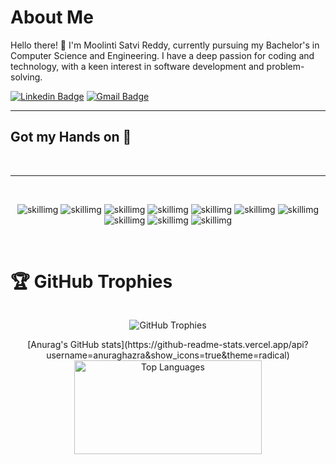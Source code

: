 <h1>About Me</h1>

<p>Hello there! 👋 I'm Moolinti Satvi Reddy, currently pursuing my Bachelor's in Computer Science and Engineering. I have a deep passion for coding and technology, with a keen interest in software development and problem-solving. </p>

[![Linkedin Badge](https://img.shields.io/badge/-satvi-blue?style=flat&logo=Linkedin&logoColor=white&link=https://www.linkedin.com/in/jlim/)]([https://www.linkedin.com/in//](https://www.linkedin.com/in/moolinti-satvi-reddy-405aba206/))
[![Gmail Badge](https://img.shields.io/badge/-msarithasatvi-c14438?style=flat&logo=Gmail&logoColor=white&link=mailto:msarithasatvi@gmail.com)](mailto:msarithasatvi@gmail.com)

<hr>
<h2>Got my Hands on 🫳</h2><br><hr><br><p align="center">
<img alt="skillimg" src="https://img.shields.io/badge/C++-00599C.svg?style=for-the-badge&logo=C++&logoColor=white">
<img alt="skillimg" src="https://img.shields.io/badge/C-A8B9CC.svg?style=for-the-badge&logo=C&logoColor=black">
<img alt="skillimg" src="https://img.shields.io/badge/Adobe%20Photoshop-31A8FF.svg?style=for-the-badge&logo=Adobe-Photoshop&logoColor=white">
<img alt="skillimg" src="https://img.shields.io/badge/Adobe%20Lightroom-31A8FF.svg?style=for-the-badge&logo=Adobe-Lightroom&logoColor=white">
<img alt="skillimg" src="https://img.shields.io/badge/Python-3776AB.svg?style=for-the-badge&logo=Python&logoColor=white">
<img alt="skillimg" src="https://img.shields.io/badge/Canva-00C4CC.svg?style=for-the-badge&logo=Canva&logoColor=white">
<img alt="skillimg" src="https://img.shields.io/badge/CodeChef-5B4638.svg?style=for-the-badge&logo=CodeChef&logoColor=white">
<img alt="skillimg" src="https://img.shields.io/badge/Duolingo-58CC02.svg?style=for-the-badge&logo=Duolingo&logoColor=white">
<img alt="skillimg" src="https://img.shields.io/badge/Git-F05032.svg?style=for-the-badge&logo=Git&logoColor=white">
<img alt="skillimg" src="https://img.shields.io/badge/Google%20Forms-7248B9.svg?style=for-the-badge&logo=Google-Forms&logoColor=white">
</p>

<br>
<h1>🏆 GitHub Trophies</h1> 

 <div style="display: flex; justify-content: center;">
   <p align="center"> <img src="https://github-profile-trophy.vercel.app/?username=satvi-moolinti&theme=juicyfresh&no-frame=true&no-bg=false&margin-w=4"alt="GitHub Trophies" /></p>
    <p align="center>"<img src="https://quotes-github-readme.vercel.app/api?type=vertical&theme=radical" alt="GitHub Quotes" /></p>
 </div>

 <center> 
  [Anurag's GitHub stats](https://github-readme-stats.vercel.app/api?username=anuraghazra&show_icons=true&theme=radical)
  <img src="https://github-readme-stats.vercel.app/api/top-langs/?username=satvi-moolinti&theme=radical&hide_border=false&include_all_commits=true&count_private=false&layout=compact" alt="Top Languages" width="300" height="150" />
 </center>
  
